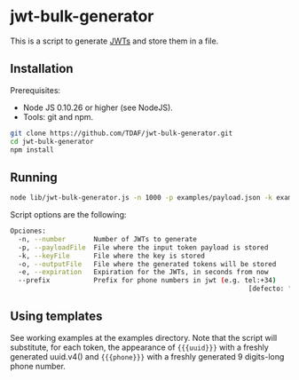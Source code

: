 # jwt-bulk-generator

This is a script to generate [JWTs](http://jwt.io/) and store them in a file.

## Installation

Prerequisites:

* Node JS 0.10.26 or higher (see NodeJS).
* Tools: git and npm.

```sh
git clone https://github.com/TDAF/jwt-bulk-generator.git
cd jwt-bulk-generator
npm install
```

## Running

```sh
node lib/jwt-bulk-generator.js -n 1000 -p examples/payload.json -k examples/key.json -o jwts.csv -e 250000 --prefix "tel:+34"
```

Script options are the following:

```sh
Opciones:
  -n, --number       Number of JWTs to generate
  -p, --payloadFile  File where the input token payload is stored
  -k, --keyFile      File where the key is stored
  -o, --outputFile   File where the generated tokens will be stored
  -e, --expiration   Expiration for the JWTs, in seconds from now
  --prefix           Prefix for phone numbers in jwt (e.g. tel:+34)
                                                            [defecto: "tel:+34"]
```


## Using templates

See working examples at the examples directory. Note that the script will substitute, for each token, the appearance of ```{{{uuid}}}``` with a freshly generated uuid.v4() and ```{{{phone}}}``` with a freshly generated 9 digits-long phone number.
